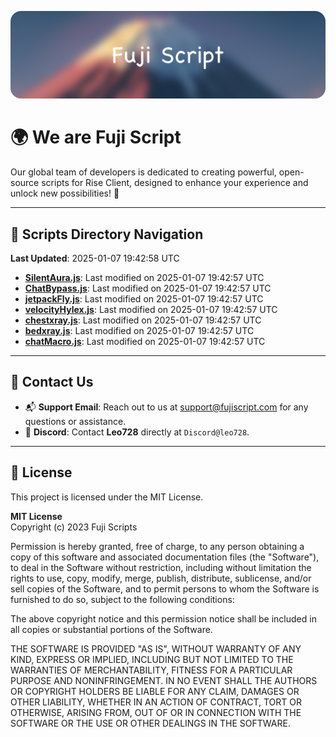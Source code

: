 ![Banner](.github/b.webp)

# 🌍 **We are Fuji Script**

Our global team of developers is dedicated to creating powerful, open-source scripts for Rise Client, designed to enhance your experience and unlock new possibilities! 🌟

---
<!-- SCRIPTS_NAVIGATION_START -->
## 📂 **Scripts Directory Navigation**

**Last Updated**: 2025-01-07 19:42:58 UTC

- **[SilentAura.js](scripts/SilentAura.js)**: Last modified on 2025-01-07 19:42:57 UTC
- **[ChatBypass.js](scripts/ChatBypass.js)**: Last modified on 2025-01-07 19:42:57 UTC
- **[jetpackFly.js](scripts/jetpackFly.js)**: Last modified on 2025-01-07 19:42:57 UTC
- **[velocityHylex.js](scripts/velocityHylex.js)**: Last modified on 2025-01-07 19:42:57 UTC
- **[chestxray.js](scripts/chestxray.js)**: Last modified on 2025-01-07 19:42:57 UTC
- **[bedxray.js](scripts/bedxray.js)**: Last modified on 2025-01-07 19:42:57 UTC
- **[chatMacro.js](scripts/chatMacro.js)**: Last modified on 2025-01-07 19:42:57 UTC

<!-- SCRIPTS_NAVIGATION_END -->

---

## 💬 **Contact Us**  
- 📬 **Support Email**: Reach out to us at [support@fujiscript.com](mailto:support@fujiscript.com) for any questions or assistance.  
- 💬 **Discord**: Contact **Leo728** directly at `Discord@leo728`.

---

## 📜 **License**

This project is licensed under the MIT License.  

**MIT License**  
Copyright (c) 2023 Fuji Scripts  

Permission is hereby granted, free of charge, to any person obtaining a copy of this software and associated documentation files (the "Software"), to deal in the Software without restriction, including without limitation the rights to use, copy, modify, merge, publish, distribute, sublicense, and/or sell copies of the Software, and to permit persons to whom the Software is furnished to do so, subject to the following conditions:  

The above copyright notice and this permission notice shall be included in all copies or substantial portions of the Software.  

THE SOFTWARE IS PROVIDED "AS IS", WITHOUT WARRANTY OF ANY KIND, EXPRESS OR IMPLIED, INCLUDING BUT NOT LIMITED TO THE WARRANTIES OF MERCHANTABILITY, FITNESS FOR A PARTICULAR PURPOSE AND NONINFRINGEMENT. IN NO EVENT SHALL THE AUTHORS OR COPYRIGHT HOLDERS BE LIABLE FOR ANY CLAIM, DAMAGES OR OTHER LIABILITY, WHETHER IN AN ACTION OF CONTRACT, TORT OR OTHERWISE, ARISING FROM, OUT OF OR IN CONNECTION WITH THE SOFTWARE OR THE USE OR OTHER DEALINGS IN THE SOFTWARE.  
